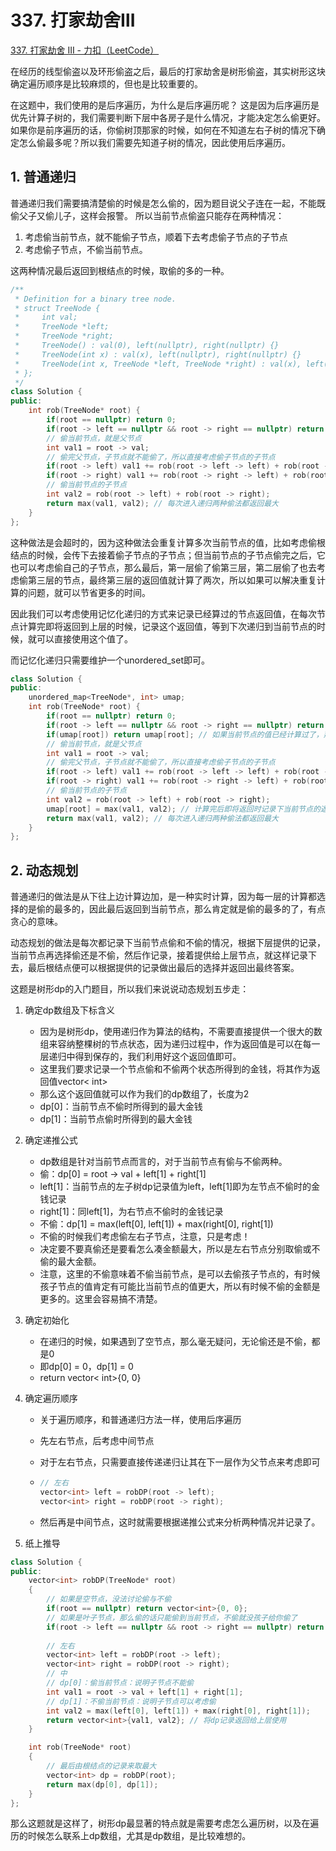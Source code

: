 # 337. 打家劫舍Ⅲ

[337. 打家劫舍 III - 力扣（LeetCode）](https://leetcode.cn/problems/house-robber-iii/)



在经历的线型偷盗以及环形偷盗之后，最后的打家劫舍是树形偷盗，其实树形这块确定遍历顺序是比较麻烦的，但也是比较重要的。

在这题中，我们使用的是后序遍历，为什么是后序遍历呢？
这是因为后序遍历是优先计算子树的，我们需要判断下层中各房子是什么情况，才能决定怎么偷更好。如果你是前序遍历的话，你偷树顶那家的时候，如何在不知道左右子树的情况下确定怎么偷最多呢？所以我们需要先知道子树的情况，因此使用后序遍历。

## 1. 普通递归

普通递归我们需要搞清楚偷的时候是怎么偷的，因为题目说父子连在一起，不能既偷父子又偷儿子，这样会报警。
所以当前节点偷盗只能存在两种情况：

1. 考虑偷当前节点，就不能偷子节点，顺着下去考虑偷子节点的子节点
2. 考虑偷子节点，不偷当前节点。

这两种情况最后返回到根结点的时候，取偷的多的一种。

```c++
/**
 * Definition for a binary tree node.
 * struct TreeNode {
 *     int val;
 *     TreeNode *left;
 *     TreeNode *right;
 *     TreeNode() : val(0), left(nullptr), right(nullptr) {}
 *     TreeNode(int x) : val(x), left(nullptr), right(nullptr) {}
 *     TreeNode(int x, TreeNode *left, TreeNode *right) : val(x), left(left), right(right) {}
 * };
 */
class Solution {
public:
    int rob(TreeNode* root) {
        if(root == nullptr) return 0;
        if(root -> left == nullptr && root -> right == nullptr) return root -> val;
        // 偷当前节点，就是父节点
        int val1 = root -> val;
        // 偷完父节点，子节点就不能偷了，所以直接考虑偷子节点的子节点 
        if(root -> left) val1 += rob(root -> left -> left) + rob(root -> left -> right);
        if(root -> right) val1 += rob(root -> right -> left) + rob(root -> right -> right);
        // 偷当前节点的子节点
        int val2 = rob(root -> left) + rob(root -> right);
        return max(val1, val2); // 每次进入递归两种偷法都返回最大
    }
};
```

这种做法是会超时的，因为这种做法会重复计算多次当前节点的值，比如考虑偷根结点的时候，会传下去接着偷子节点的子节点；但当前节点的子节点偷完之后，它也可以考虑偷自己的子节点，那么最后，第一层偷了偷第三层，第二层偷了也去考虑偷第三层的节点，最终第三层的返回值就计算了两次，所以如果可以解决重复计算的问题，就可以节省更多的时间。

因此我们可以考虑使用记忆化递归的方式来记录已经算过的节点返回值，在每次节点计算完即将返回到上层的时候，记录这个返回值，等到下次递归到当前节点的时候，就可以直接使用这个值了。

而记忆化递归只需要维护一个unordered_set即可。

```c++
class Solution {
public:
    unordered_map<TreeNode*, int> umap;
    int rob(TreeNode* root) {
        if(root == nullptr) return 0;
        if(root -> left == nullptr && root -> right == nullptr) return root -> val;
        if(umap[root]) return umap[root]; // 如果当前节点的值已经计算过了，那么直接返回这个值，不进行下面的重复计算
        // 偷当前节点，就是父节点
        int val1 = root -> val;
        // 偷完父节点，子节点就不能偷了，所以直接考虑偷子节点的子节点 
        if(root -> left) val1 += rob(root -> left -> left) + rob(root -> left -> right);
        if(root -> right) val1 += rob(root -> right -> left) + rob(root -> right -> right);
        // 偷当前节点的子节点
        int val2 = rob(root -> left) + rob(root -> right);
        umap[root] = max(val1, val2); // 计算完后即将返回时记录下当前节点的返回值
        return max(val1, val2); // 每次进入递归两种偷法都返回最大
    }
};
```

## 2. 动态规划

普通递归的做法是从下往上边计算边加，是一种实时计算，因为每一层的计算都选择的是偷的最多的，因此最后返回到当前节点，那么肯定就是偷的最多的了，有点贪心的意味。

动态规划的做法是每次都记录下当前节点偷和不偷的情况，根据下层提供的记录，当前节点再选择偷还是不偷，然后作记录，接着提供给上层节点，就这样记录下去，最后根结点便可以根据提供的记录做出最后的选择并返回出最终答案。

这题是树形dp的入门题目，所以我们来说说动态规划五步走：

1. 确定dp数组及下标含义

   - 因为是树形dp，使用递归作为算法的结构，不需要直接提供一个很大的数组来容纳整棵树的节点状态，因为递归过程中，作为返回值是可以在每一层递归中得到保存的，我们利用好这个返回值即可。
   - 这里我们要求记录一个节点偷和不偷两个状态所得到的金钱，将其作为返回值vector< int>
   - 那么这个返回值就可以作为我们的dp数组了，长度为2
   - dp[0]：当前节点不偷时所得到的最大金钱
   - dp[1]：当前节点偷时所得到的最大金钱

2. 确定递推公式

   - dp数组是针对当前节点而言的，对于当前节点有偷与不偷两种。
   - 偷：dp[0] = root -> val + left[1] + right[1]
   - left[1]：当前节点的左子树dp记录值为left，left[1]即为左节点不偷时的金钱记录
   - right[1]：同left[1]，为右节点不偷时的金钱记录
   - 不偷：dp[1] = max(left[0], left[1]) + max(right[0], right[1])
   - 不偷的时候我们考虑偷左右子节点，注意，只是考虑！
   - 决定要不要真偷还是要看怎么凑金额最大，所以是左右节点分别取偷或不偷的最大金额。
   - 注意，这里的不偷意味着不偷当前节点，是可以去偷孩子节点的，有时候孩子节点的值肯定有可能比当前节点的值更大，所以有时候不偷的金额是更多的。这里会容易搞不清楚。

3. 确定初始化

   - 在递归的时候，如果遇到了空节点，那么毫无疑问，无论偷还是不偷，都是0
   - 即dp[0] = 0，dp[1] = 0
   - return vector< int>{0, 0}

4. 确定遍历顺序

   - 关于遍历顺序，和普通递归方法一样，使用后序遍历

   - 先左右节点，后考虑中间节点

   - 对于左右节点，只需要直接传递递归让其在下一层作为父节点来考虑即可

   - ```c++
     // 左右
     vector<int> left = robDP(root -> left);
     vector<int> right = robDP(root -> right);

   - 然后再是中间节点，这时就需要根据递推公式来分析两种情况并记录了。

5. 纸上推导

```c++
class Solution {
public:
    vector<int> robDP(TreeNode* root)
    {
        // 如果是空节点，没法讨论偷与不偷
        if(root == nullptr) return vector<int>{0, 0};
        // 如果是叶子节点，那么偷的话只能偷到当前节点，不偷就没孩子给你偷了
        if(root -> left == nullptr && root -> right == nullptr) return vector<int>{root -> val, 0};
        
        // 左右
        vector<int> left = robDP(root -> left);
        vector<int> right = robDP(root -> right);
        // 中
        // dp[0]：偷当前节点：说明子节点不能偷
        int val1 = root -> val + left[1] + right[1];
        // dp[1]：不偷当前节点：说明子节点可以考虑偷
        int val2 = max(left[0], left[1]) + max(right[0], right[1]);
        return vector<int>{val1, val2}; // 将dp记录返回给上层使用
    }

    int rob(TreeNode* root) 
    {
        // 最后由根结点的记录来取最大
        vector<int> dp = robDP(root);
        return max(dp[0], dp[1]);
    }
};
```

那么这题就是这样了，树形dp最显著的特点就是需要考虑怎么遍历树，以及在遍历的时候怎么联系上dp数组，尤其是dp数组，是比较难想的。